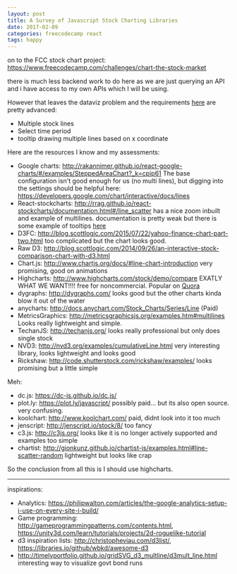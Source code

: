 ```yaml
---
layout: post
title: A Survey of Javascript Stock Charting Libraries
date: 2017-02-09
categories: freecodecamp react
tags: happy
---
```


on to the FCC stock chart project: <https://www.freecodecamp.com/challenges/chart-the-stock-market>

there is much less backend work to do here as we are just querying an API and i have access to my own APIs which I will be using.

However that leaves the dataviz problem and the requirements [here](http://watchstocks.herokuapp.com/) are pretty advanced:

- Multiple stock lines
- Select time period
- tooltip drawing multiple lines based on x coordinate

Here are the resources I know and my assessments:

- Google charts: <http://rakannimer.github.io/react-google-charts/#/examples/SteppedAreaChart?_k=cpip61> The base configuration isn't good enough for us (no multi lines), but digging into the settings should be helpful here: <https://developers.google.com/chart/interactive/docs/lines>
- React-stockcharts: <http://rrag.github.io/react-stockcharts/documentation.html#/line_scatter> has a nice zoom inbuilt and example of multilines. documentation is pretty weak but there is some example of tooltips [here](http://rrag.github.io/react-stockcharts/documentation.html#/hover_tooltip)
- D3FC: <http://blog.scottlogic.com/2015/07/22/yahoo-finance-chart-part-two.html> too complicated but the chart looks good.
- Raw D3: <http://blog.scottlogic.com/2014/09/26/an-interactive-stock-comparison-chart-with-d3.html>
- Chart.js: <http://www.chartjs.org/docs/#line-chart-introduction> very promising, good on animations
- Highcharts: <http://www.highcharts.com/stock/demo/compare> EXATLY WHAT WE WANT!!!! free for noncommercial. Popular on [Quora](https://www.quora.com/Is-D3-js-or-Highchart-js-better)
- dygraphs: <http://dygraphs.com/> looks good but the other charts kinda blow it out of the water
- anycharts: <http://docs.anychart.com/Stock_Charts/Series/Line> (Paid)
- MetricsGraphics: <http://metricsgraphicsjs.org/examples.htm#multilines> Looks really lightweight and simple.
- TechanJS: <http://techanjs.org/> looks really professional but only does single stock
- NVD3: <http://nvd3.org/examples/cumulativeLine.html> very interesting library, looks lightweight and looks good
- Rickshaw: <http://code.shutterstock.com/rickshaw/examples/> looks promising but a little simple

Meh:

- dc.js: <https://dc-js.github.io/dc.js/>
- plot.ly: <https://plot.ly/javascript/> possibly paid... but its also open source. very confusing.
- koolchart: <http://www.koolchart.com/> paid, didnt look into it too much
- jenscript: <http://jenscript.io/stock/8/> too fancy
- c3.js: <http://c3js.org/> looks like it is no longer actively supported and examples too simple
- chartist: <http://gionkunz.github.io/chartist-js/examples.html#line-scatter-random> lightweight but looks like crap

So the conclusion from all this is I should use highcharts.

---

inspirations:

- Analytics: <https://philipwalton.com/articles/the-google-analytics-setup-i-use-on-every-site-i-build/>
- Game programming: <http://gameprogrammingpatterns.com/contents.html>, <https://unity3d.com/learn/tutorials/projects/2d-roguelike-tutorial>
- d3 inspiration lists: <http://christopheviau.com/d3list/>, <https://libraries.io/github/wbkd/awesome-d3>
- <http://timelyportfolio.github.io/gridSVG_d3_multline/d3mult_line.html> interesting way to visualize govt bond runs
